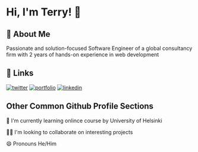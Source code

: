 
# Hi, I'm Terry! 👋
## 🚀 About Me
Passionate and solution-focused Software Engineer of a global consultancy firm with 2 years of hands-on experience in web development
## 🔗 Links
[![twitter](https://img.shields.io/badge/gmail-c14438?style=for-the-badge&logo=gmail&logoColor=white)](mailto:leungterry18@gmail.com)
[![portfolio](https://img.shields.io/badge/Github-000?style=for-the-badge&logo=github&logoColor=white)](https://github.com/Ixesha3G)
[![linkedin](https://img.shields.io/badge/linkedin-0A66C2?style=for-the-badge&logo=linkedin&logoColor=white)](https://www.linkedin.com/in/terryleungcy/)

## Other Common Github Profile Sections
🧠 I'm currently learning onlince course by University of Helsinki

👯‍♀️ I'm looking to collaborate on interesting projects

😄 Pronouns He/Him
